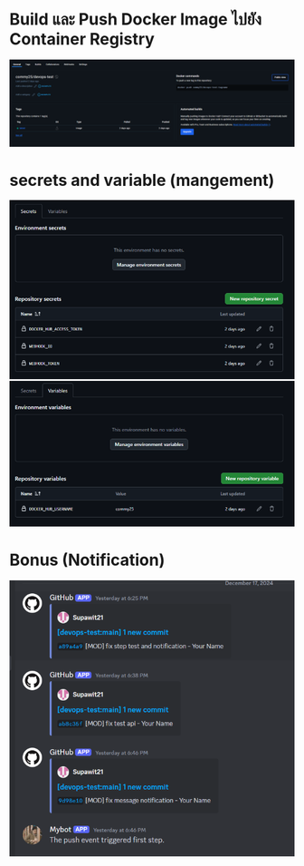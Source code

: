 # Build และ Push Docker Image ไปยัง Container Registry
![alt](./registry.PNG)
# secrets and variable (mangement)
![alt](./secrets.PNG)
![alt](./variable.PNG)
# Bonus (Notification)
![alt](./notification.PNG)